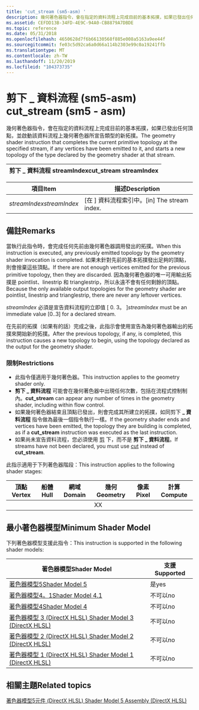 ```yaml
---
title: 'cut_stream (sm5-asm) '
description: 幾何著色器指令，會在指定的資料流程上完成目前的基本拓撲，如果已發出任何頂點，並啟動該資料流程上幾何著色器所宣告類型的新拓撲。
ms.assetid: CEFDD13B-34FD-4E9C-94A0-CB8879A7DBDE
ms.topic: reference
ms.date: 05/31/2018
ms.openlocfilehash: 4650628d7f6b66130568f885e008a5163a9ee44f
ms.sourcegitcommit: fe03c5d92ca6a0d66a114b2303e99c0a19241ffb
ms.translationtype: MT
ms.contentlocale: zh-TW
ms.lasthandoff: 11/20/2019
ms.locfileid: "104373735"
---
```

# <a name="cut_stream-sm5---asm"></a><span data-ttu-id="19fde-103">剪下 \_ 資料流程 (sm5-asm) </span><span class="sxs-lookup"><span data-stu-id="19fde-103">cut\_stream (sm5 - asm)</span></span>

<span data-ttu-id="19fde-104">幾何著色器指令，會在指定的資料流程上完成目前的基本拓撲，如果已發出任何頂點，並啟動該資料流程上幾何著色器所宣告類型的新拓撲。</span><span class="sxs-lookup"><span data-stu-id="19fde-104">The geometry shader instruction that completes the current primitive topology at the specified stream, if any vertices have been emitted to it, and starts a new topology of the type declared by the geometry shader at that stream.</span></span>



| <span data-ttu-id="19fde-105">剪下 \_ 資料流程 streamIndex</span><span class="sxs-lookup"><span data-stu-id="19fde-105">cut\_stream streamIndex</span></span> |
|-------------------------|



 



| <span data-ttu-id="19fde-106">項目</span><span class="sxs-lookup"><span data-stu-id="19fde-106">Item</span></span>                                                                                                               | <span data-ttu-id="19fde-107">描述</span><span class="sxs-lookup"><span data-stu-id="19fde-107">Description</span></span>                         |
|--------------------------------------------------------------------------------------------------------------------|-------------------------------------|
| <span data-ttu-id="19fde-108"><span id="streamIndex"></span><span id="streamindex"></span><span id="STREAMINDEX"></span>*streamIndex*</span><span class="sxs-lookup"><span data-stu-id="19fde-108"><span id="streamIndex"></span><span id="streamindex"></span><span id="STREAMINDEX"></span>*streamIndex*</span></span><br/> | <span data-ttu-id="19fde-109">\[在 \] 資料流程索引中。</span><span class="sxs-lookup"><span data-stu-id="19fde-109">\[in\] The stream index.</span></span><br/> |



 

## <a name="remarks"></a><span data-ttu-id="19fde-110">備註</span><span class="sxs-lookup"><span data-stu-id="19fde-110">Remarks</span></span>

<span data-ttu-id="19fde-111">當執行此指令時，會完成任何先前由幾何著色器調用發出的拓撲。</span><span class="sxs-lookup"><span data-stu-id="19fde-111">When this instruction is executed, any previously emitted topology by the geometry shader invocation is completed.</span></span> <span data-ttu-id="19fde-112">如果未針對先前的基本拓撲發出足夠的頂點，則會捨棄這些頂點。</span><span class="sxs-lookup"><span data-stu-id="19fde-112">If there are not enough vertices emitted for the previous primitive topology, then they are discarded.</span></span> <span data-ttu-id="19fde-113">因為幾何著色器的唯一可用輸出拓撲是 pointlist、linestrip 和 trianglestrip，所以永遠不會有任何剩餘的頂點。</span><span class="sxs-lookup"><span data-stu-id="19fde-113">Because the only available output topologies for the geometry shader are pointlist, linestrip and trianglestrip, there are never any leftover vertices.</span></span>

<span data-ttu-id="19fde-114">*streamIndex* 必須是宣告資料流程的立即值 \[ 0. 3。 \]</span><span class="sxs-lookup"><span data-stu-id="19fde-114">*streamIndex* must be an immediate value \[0..3\] for a declared stream.</span></span>

<span data-ttu-id="19fde-115">在先前的拓撲（如果有的話）完成之後，此指示會使用宣告為幾何著色器輸出的拓撲來開始新的拓撲。</span><span class="sxs-lookup"><span data-stu-id="19fde-115">After the previous topology, if any, is completed, this instruction causes a new topology to begin, using the topology declared as the output for the geometry shader.</span></span>

### <a name="restrictions"></a><span data-ttu-id="19fde-116">限制</span><span class="sxs-lookup"><span data-stu-id="19fde-116">Restrictions</span></span>

-   <span data-ttu-id="19fde-117">此指令僅適用于幾何著色器。</span><span class="sxs-lookup"><span data-stu-id="19fde-117">This instruction applies to the geometry shader only.</span></span>
-   <span data-ttu-id="19fde-118">**剪下 \_ 資料流程** 可能會在幾何著色器中出現任何次數，包括在流程式控制制內。</span><span class="sxs-lookup"><span data-stu-id="19fde-118">**cut\_stream** can appear any number of times in the geometry shader, including within flow control.</span></span>
-   <span data-ttu-id="19fde-119">如果幾何著色器結束且頂點已發出，則會完成其所建立的拓撲，如同剪下 **\_ 資料流程** 指令做為最後一個指令執行一樣。</span><span class="sxs-lookup"><span data-stu-id="19fde-119">If the geometry shader ends and vertices have been emitted, the topology they are building is completed, as if a **cut\_stream** instruction was executed as the last instruction.</span></span>
-   <span data-ttu-id="19fde-120">如果尚未宣告資料流程，您必須使用 [剪](cut--sm4---asm-.md) 下，而不是 **剪下 \_ 資料流程**。</span><span class="sxs-lookup"><span data-stu-id="19fde-120">If streams have not been declared, you must use [cut](cut--sm4---asm-.md) instead of **cut\_stream**.</span></span>

<span data-ttu-id="19fde-121">此指示適用于下列著色器階段：</span><span class="sxs-lookup"><span data-stu-id="19fde-121">This instruction applies to the following shader stages:</span></span>



| <span data-ttu-id="19fde-122">頂點</span><span class="sxs-lookup"><span data-stu-id="19fde-122">Vertex</span></span> | <span data-ttu-id="19fde-123">船體</span><span class="sxs-lookup"><span data-stu-id="19fde-123">Hull</span></span> | <span data-ttu-id="19fde-124">網域</span><span class="sxs-lookup"><span data-stu-id="19fde-124">Domain</span></span> | <span data-ttu-id="19fde-125">幾何</span><span class="sxs-lookup"><span data-stu-id="19fde-125">Geometry</span></span> | <span data-ttu-id="19fde-126">像素</span><span class="sxs-lookup"><span data-stu-id="19fde-126">Pixel</span></span> | <span data-ttu-id="19fde-127">計算</span><span class="sxs-lookup"><span data-stu-id="19fde-127">Compute</span></span> |
|--------|------|--------|----------|-------|---------|
|        |      |        | <span data-ttu-id="19fde-128">X</span><span class="sxs-lookup"><span data-stu-id="19fde-128">X</span></span>        |       |         |



 

## <a name="minimum-shader-model"></a><span data-ttu-id="19fde-129">最小著色器模型</span><span class="sxs-lookup"><span data-stu-id="19fde-129">Minimum Shader Model</span></span>

<span data-ttu-id="19fde-130">下列著色器模型支援此指令：</span><span class="sxs-lookup"><span data-stu-id="19fde-130">This instruction is supported in the following shader models:</span></span>



| <span data-ttu-id="19fde-131">著色器模型</span><span class="sxs-lookup"><span data-stu-id="19fde-131">Shader Model</span></span>                                              | <span data-ttu-id="19fde-132">支援</span><span class="sxs-lookup"><span data-stu-id="19fde-132">Supported</span></span> |
|-----------------------------------------------------------|-----------|
| [<span data-ttu-id="19fde-133">著色器模型5</span><span class="sxs-lookup"><span data-stu-id="19fde-133">Shader Model 5</span></span>](d3d11-graphics-reference-sm5.md)        | <span data-ttu-id="19fde-134">是</span><span class="sxs-lookup"><span data-stu-id="19fde-134">yes</span></span>       |
| [<span data-ttu-id="19fde-135">著色器模型4。1</span><span class="sxs-lookup"><span data-stu-id="19fde-135">Shader Model 4.1</span></span>](dx-graphics-hlsl-sm4.md)              | <span data-ttu-id="19fde-136">不可以</span><span class="sxs-lookup"><span data-stu-id="19fde-136">no</span></span>        |
| [<span data-ttu-id="19fde-137">著色器模型4</span><span class="sxs-lookup"><span data-stu-id="19fde-137">Shader Model 4</span></span>](dx-graphics-hlsl-sm4.md)                | <span data-ttu-id="19fde-138">不可以</span><span class="sxs-lookup"><span data-stu-id="19fde-138">no</span></span>        |
| [<span data-ttu-id="19fde-139">著色器模型 3 (DirectX HLSL) </span><span class="sxs-lookup"><span data-stu-id="19fde-139">Shader Model 3 (DirectX HLSL)</span></span>](dx-graphics-hlsl-sm3.md) | <span data-ttu-id="19fde-140">不可以</span><span class="sxs-lookup"><span data-stu-id="19fde-140">no</span></span>        |
| [<span data-ttu-id="19fde-141">著色器模型 2 (DirectX HLSL) </span><span class="sxs-lookup"><span data-stu-id="19fde-141">Shader Model 2 (DirectX HLSL)</span></span>](dx-graphics-hlsl-sm2.md) | <span data-ttu-id="19fde-142">不可以</span><span class="sxs-lookup"><span data-stu-id="19fde-142">no</span></span>        |
| [<span data-ttu-id="19fde-143">著色器模型 1 (DirectX HLSL) </span><span class="sxs-lookup"><span data-stu-id="19fde-143">Shader Model 1 (DirectX HLSL)</span></span>](dx-graphics-hlsl-sm1.md) | <span data-ttu-id="19fde-144">不可以</span><span class="sxs-lookup"><span data-stu-id="19fde-144">no</span></span>        |



 

## <a name="related-topics"></a><span data-ttu-id="19fde-145">相關主題</span><span class="sxs-lookup"><span data-stu-id="19fde-145">Related topics</span></span>

<dl> <dt>

[<span data-ttu-id="19fde-146">著色器模型5元件 (DirectX HLSL) </span><span class="sxs-lookup"><span data-stu-id="19fde-146">Shader Model 5 Assembly (DirectX HLSL)</span></span>](shader-model-5-assembly--directx-hlsl-.md)
</dt> </dl>

 

 





